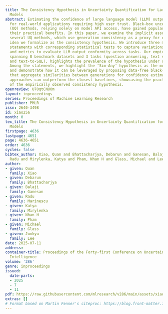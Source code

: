 ```yaml
---
title: The Consistency Hypothesis in Uncertainty Quantification for Large Language
  Models
abstract: Estimating the confidence of large language model (LLM) outputs is essential
  for real-world applications requiring high user trust. Black-box uncertainty quantification
  (UQ) methods, relying solely on model API access, have gained popularity due to
  their practical benefits. In this paper, we examine the implicit assumption behind
  several UQ methods, which use generation consistency as a proxy for confidence-an
  idea we formalize as the consistency hypothesis. We introduce three mathematical
  statements with corresponding statistical tests to capture variations of this hypothesis
  and metrics to evaluate LLM output conformity across tasks. Our empirical investigation,
  spanning 8 benchmark datasets and 3 tasks (question answering, text summarization,
  and text-to-SQL), highlights the prevalence of the hypothesis under different settings.
  Among the statements, we highlight the ‘Sim-Any’ hypothesis as the most actionable,
  and demonstrate how it can be leveraged by proposing data-free black-box UQ methods
  that aggregate similarities between generations for confidence estimation. These
  approaches can outperform the closest baselines, showcasing the practical value
  of the empirically observed consistency hypothesis.
openreview: U7OqtCNU0m
layout: inproceedings
series: Proceedings of Machine Learning Research
publisher: PMLR
issn: 2640-3498
id: xiao25a
month: 0
tex_title: The Consistency Hypothesis in Uncertainty Quantification for Large Language
  Models
firstpage: 4636
lastpage: 4651
page: 4636-4651
order: 4636
cycles: false
bibtex_author: Xiao, Quan and Bhattacharjya, Debarun and Ganesan, Balaji and Marinescu,
  Radu and Mirylenka, Katya and Pham, Nhan H and Glass, Michael and Lee, Junkyu
author:
- given: Quan
  family: Xiao
- given: Debarun
  family: Bhattacharjya
- given: Balaji
  family: Ganesan
- given: Radu
  family: Marinescu
- given: Katya
  family: Mirylenka
- given: Nhan H
  family: Pham
- given: Michael
  family: Glass
- given: Junkyu
  family: Lee
date: 2025-07-11
address:
container-title: Proceedings of the Forty-first Conference on Uncertainty in Artificial
  Intelligence
volume: '286'
genre: inproceedings
issued:
  date-parts:
  - 2025
  - 7
  - 11
pdf: https://raw.githubusercontent.com/mlresearch/v286/main/assets/xiao25a/xiao25a.pdf
extras: []
# Format based on Martin Fenner's citeproc: https://blog.front-matter.io/posts/citeproc-yaml-for-bibliographies/
---
```

